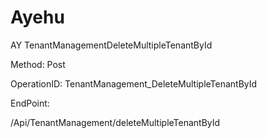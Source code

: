 #     Ayehu


AY TenantManagementDeleteMultipleTenantById

Method: Post

OperationID: TenantManagement_DeleteMultipleTenantById

EndPoint:

/Api/TenantManagement/deleteMultipleTenantById
